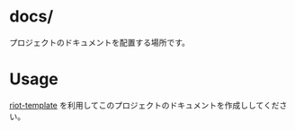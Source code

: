 # docs/

プロジェクトのドキュメントを配置する場所です。

# Usage

[riot-template](https://github.com/yanqirenshi/riot-template) を利用してこのプロジェクトのドキュメントを作成ししてください。

